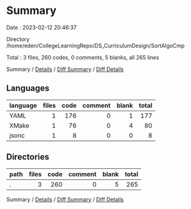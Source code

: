 # Summary

Date : 2023-02-12 20:46:37

Directory /home/eden/CollegeLearningRepo/DS_CurriculumDesign/SortAlgoCmp

Total : 3 files,  260 codes, 0 comments, 5 blanks, all 265 lines

Summary / [Details](details.md) / [Diff Summary](diff.md) / [Diff Details](diff-details.md)

## Languages
| language | files | code | comment | blank | total |
| :--- | ---: | ---: | ---: | ---: | ---: |
| YAML | 1 | 176 | 0 | 1 | 177 |
| XMake | 1 | 76 | 0 | 4 | 80 |
| jsonc | 1 | 8 | 0 | 0 | 8 |

## Directories
| path | files | code | comment | blank | total |
| :--- | ---: | ---: | ---: | ---: | ---: |
| . | 3 | 260 | 0 | 5 | 265 |

Summary / [Details](details.md) / [Diff Summary](diff.md) / [Diff Details](diff-details.md)